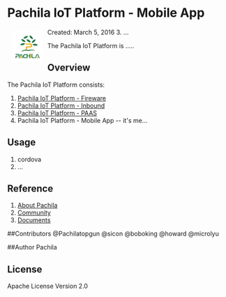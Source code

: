 # Pachila IoT Platform - Mobile App

<a href="http://www.pachila.cn"><img src="https://github.com/pachila-org/pachila-iot-mobile/blob/master/www/images/icon.png" align="left" hspace="10" vspace="6"></a>

Created: March 5, 2016
3. ...

The Pachila IoT Platform is .....

	
## Overview
The Pachila IoT Platform consists:

1. [Pachila IoT Platform - Fireware](https://github.com/pachila-org/pachila-iot-fireware)
2. [Pachila IoT Platform - Inbound](https://github.com/pachila-org/pachila-iot-inbound)
3. [Pachila IoT Platform - PAAS](https://github.com/pachila-org/pachila-iot-paas)
4. Pachila IoT Platform - Mobile App -- it's me...

## Usage

1. cordova
2. ...


## Reference

1. [About Pachila](http://www.pachila.cn)
2. [Community](http://www.pachila.cn/)
3. [Documents](http://www.pachila.cn/)

##Contributors
@Pachilatopgun
@sicon
@boboking
@howard
@microlyu

##Author
Pachila

## License
Apache License Version 2.0
